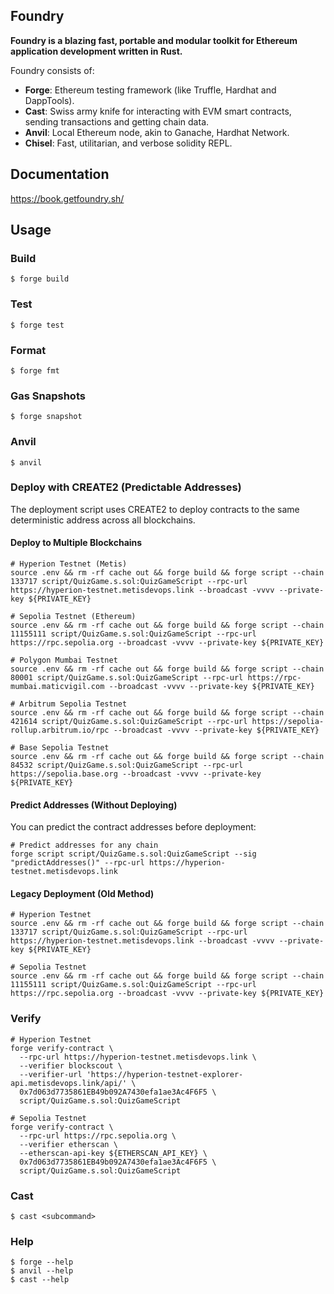 ## Foundry

**Foundry is a blazing fast, portable and modular toolkit for Ethereum application development written in Rust.**

Foundry consists of:

-   **Forge**: Ethereum testing framework (like Truffle, Hardhat and DappTools).
-   **Cast**: Swiss army knife for interacting with EVM smart contracts, sending transactions and getting chain data.
-   **Anvil**: Local Ethereum node, akin to Ganache, Hardhat Network.
-   **Chisel**: Fast, utilitarian, and verbose solidity REPL.

## Documentation

https://book.getfoundry.sh/

## Usage

### Build

```shell
$ forge build
```

### Test

```shell
$ forge test
```

### Format

```shell
$ forge fmt
```

### Gas Snapshots

```shell
$ forge snapshot
```

### Anvil

```shell
$ anvil
```

### Deploy with CREATE2 (Predictable Addresses)

The deployment script uses CREATE2 to deploy contracts to the same deterministic address across all blockchains.

#### Deploy to Multiple Blockchains

```shell
# Hyperion Testnet (Metis)
source .env && rm -rf cache out && forge build && forge script --chain 133717 script/QuizGame.s.sol:QuizGameScript --rpc-url https://hyperion-testnet.metisdevops.link --broadcast -vvvv --private-key ${PRIVATE_KEY}

# Sepolia Testnet (Ethereum)
source .env && rm -rf cache out && forge build && forge script --chain 11155111 script/QuizGame.s.sol:QuizGameScript --rpc-url https://rpc.sepolia.org --broadcast -vvvv --private-key ${PRIVATE_KEY}

# Polygon Mumbai Testnet
source .env && rm -rf cache out && forge build && forge script --chain 80001 script/QuizGame.s.sol:QuizGameScript --rpc-url https://rpc-mumbai.maticvigil.com --broadcast -vvvv --private-key ${PRIVATE_KEY}

# Arbitrum Sepolia Testnet
source .env && rm -rf cache out && forge build && forge script --chain 421614 script/QuizGame.s.sol:QuizGameScript --rpc-url https://sepolia-rollup.arbitrum.io/rpc --broadcast -vvvv --private-key ${PRIVATE_KEY}

# Base Sepolia Testnet
source .env && rm -rf cache out && forge build && forge script --chain 84532 script/QuizGame.s.sol:QuizGameScript --rpc-url https://sepolia.base.org --broadcast -vvvv --private-key ${PRIVATE_KEY}
```

#### Predict Addresses (Without Deploying)

You can predict the contract addresses before deployment:

```shell
# Predict addresses for any chain
forge script script/QuizGame.s.sol:QuizGameScript --sig "predictAddresses()" --rpc-url https://hyperion-testnet.metisdevops.link
```

#### Legacy Deployment (Old Method)

```shell
# Hyperion Testnet
source .env && rm -rf cache out && forge build && forge script --chain 133717 script/QuizGame.s.sol:QuizGameScript --rpc-url https://hyperion-testnet.metisdevops.link --broadcast -vvvv --private-key ${PRIVATE_KEY}

# Sepolia Testnet
source .env && rm -rf cache out && forge build && forge script --chain 11155111 script/QuizGame.s.sol:QuizGameScript --rpc-url https://rpc.sepolia.org --broadcast -vvvv --private-key ${PRIVATE_KEY}
```

### Verify

```shell
# Hyperion Testnet
forge verify-contract \
  --rpc-url https://hyperion-testnet.metisdevops.link \
  --verifier blockscout \
  --verifier-url 'https://hyperion-testnet-explorer-api.metisdevops.link/api/' \
  0x7d063d7735861EB49b092A7430efa1ae3Ac4F6F5 \
  script/QuizGame.s.sol:QuizGameScript

# Sepolia Testnet
forge verify-contract \
  --rpc-url https://rpc.sepolia.org \
  --verifier etherscan \
  --etherscan-api-key ${ETHERSCAN_API_KEY} \
  0x7d063d7735861EB49b092A7430efa1ae3Ac4F6F5 \
  script/QuizGame.s.sol:QuizGameScript
```

### Cast

```shell
$ cast <subcommand>
```

### Help

```shell
$ forge --help
$ anvil --help
$ cast --help
```
